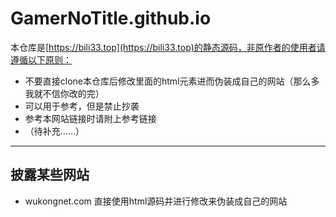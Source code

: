 # GamerNoTitle.github.io

本仓库是[https://bili33.top](https://bili33.top)的静态源码，非原作者的使用者请遵循以下原则：

- 不要直接clone本仓库后修改里面的html元素进而伪装成自己的网站（那么多我就不信你改的完）
- 可以用于参考，但是禁止抄袭
- 参考本网站链接时请附上参考链接
- （待补充……）

---

## 披露某些网站

- wukongnet.com 直接使用html源码并进行修改来伪装成自己的网站